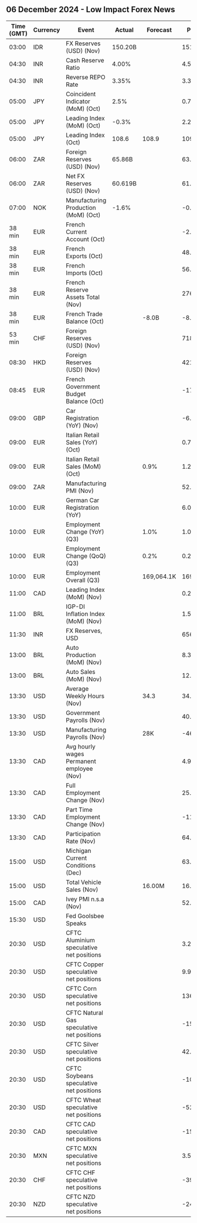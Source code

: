 ## 06 December 2024 - Low Impact Forex News

| Time (GMT) | Currency | Event | Actual | Forecast | Previous |
|------|----------|-------|--------|----------|----------|
| 03:00 | IDR | FX Reserves (USD) (Nov) | 150.20B |  | 151.20B |
| 04:30 | INR | Cash Reserve Ratio | 4.00% |  | 4.50% |
| 04:30 | INR | Reverse REPO Rate | 3.35% |  | 3.35% |
| 05:00 | JPY | Coincident Indicator (MoM) (Oct) | 2.5% |  | 0.7% |
| 05:00 | JPY | Leading Index (MoM) (Oct) | -0.3% |  | 2.2% |
| 05:00 | JPY | Leading Index (Oct) | 108.6 | 108.9 | 109.1 |
| 06:00 | ZAR | Foreign Reserves (USD) (Nov) | 65.86B |  | 63.03B |
| 06:00 | ZAR | Net FX Reserves (USD) (Nov) | 60.619B |  | 61.197B |
| 07:00 | NOK | Manufacturing Production (MoM) (Oct) | -1.6% |  | -0.8% |
| 38 min | EUR | French Current Account (Oct) |  |  | -2.10B |
| 38 min | EUR | French Exports (Oct) |  |  | 48.6B |
| 38 min | EUR | French Imports (Oct) |  |  | 56.9B |
| 38 min | EUR | French Reserve Assets Total (Nov) |  |  | 276,255.0M |
| 38 min | EUR | French Trade Balance (Oct) |  | -8.0B | -8.3B |
| 53 min | CHF | Foreign Reserves (USD) (Nov) |  |  | 718.8B |
| 08:30 | HKD | Foreign Reserves (USD) (Nov) |  |  | 421.40B |
| 08:45 | EUR | French Government Budget Balance (Oct) |  |  | -173.8B |
| 09:00 | GBP | Car Registration (YoY) (Nov) |  |  | -6.0% |
| 09:00 | EUR | Italian Retail Sales (YoY) (Oct) |  |  | 0.7% |
| 09:00 | EUR | Italian Retail Sales (MoM) (Oct) |  | 0.9% | 1.2% |
| 09:00 | ZAR | Manufacturing PMI (Nov) |  |  | 52.8 |
| 10:00 | EUR | German Car Registration (YoY) |  |  | 6.0% |
| 10:00 | EUR | Employment Change (YoY) (Q3) |  | 1.0% | 1.0% |
| 10:00 | EUR | Employment Change (QoQ) (Q3) |  | 0.2% | 0.2% |
| 10:00 | EUR | Employment Overall (Q3) |  | 169,064.1K | 169,064.1K |
| 11:00 | CAD | Leading Index (MoM) (Nov) |  |  | 0.25% |
| 11:00 | BRL | IGP-DI Inflation Index (MoM) (Nov) |  |  | 1.54% |
| 11:30 | INR | FX Reserves, USD |  |  | 656.58B |
| 13:00 | BRL | Auto Production (MoM) (Nov) |  |  | 8.3% |
| 13:00 | BRL | Auto Sales (MoM) (Nov) |  |  | 12.1% |
| 13:30 | USD | Average Weekly Hours (Nov) |  | 34.3 | 34.3 |
| 13:30 | USD | Government Payrolls (Nov) |  |  | 40.0K |
| 13:30 | USD | Manufacturing Payrolls (Nov) |  | 28K | -46K |
| 13:30 | CAD | Avg hourly wages Permanent employee (Nov) |  |  | 4.9% |
| 13:30 | CAD | Full Employment Change (Nov) |  |  | 25.6K |
| 13:30 | CAD | Part Time Employment Change (Nov) |  |  | -11.2K |
| 13:30 | CAD | Participation Rate (Nov) |  |  | 64.8% |
| 15:00 | USD | Michigan Current Conditions (Dec) |  |  | 63.9 |
| 15:00 | USD | Total Vehicle Sales (Nov) |  | 16.00M | 16.20M |
| 15:00 | CAD | Ivey PMI n.s.a (Nov) |  |  | 52.2 |
| 15:30 | USD | Fed Goolsbee Speaks |  |  |  |
| 20:30 | USD | CFTC Aluminium speculative net positions |  |  | 3.2K |
| 20:30 | USD | CFTC Copper speculative net positions |  |  | 9.9K |
| 20:30 | USD | CFTC Corn speculative net positions |  |  | 136.9K |
| 20:30 | USD | CFTC Natural Gas speculative net positions |  |  | -153.4K |
| 20:30 | USD | CFTC Silver speculative net positions |  |  | 42.8K |
| 20:30 | USD | CFTC Soybeans speculative net positions |  |  | -105.9K |
| 20:30 | USD | CFTC Wheat speculative net positions |  |  | -52.2K |
| 20:30 | CAD | CFTC CAD speculative net positions |  |  | -154.0K |
| 20:30 | MXN | CFTC MXN speculative net positions |  |  | 3.5K |
| 20:30 | CHF | CFTC CHF speculative net positions |  |  | -39.7K |
| 20:30 | NZD | CFTC NZD speculative net positions |  |  | -24.4K |
